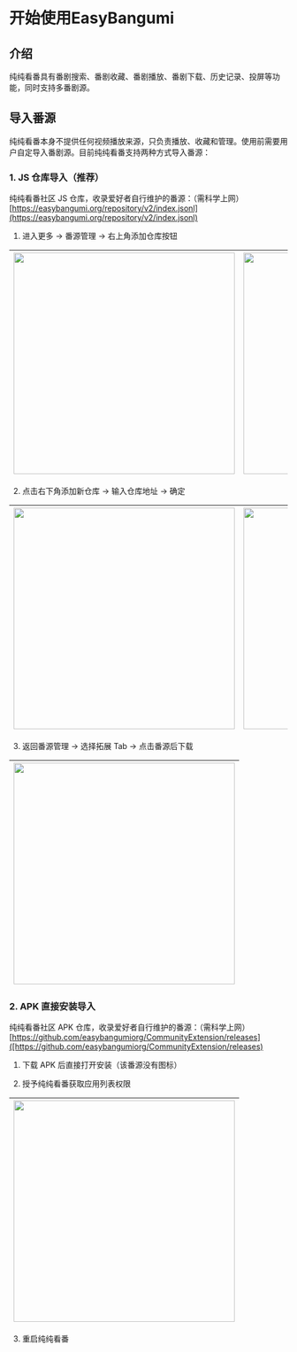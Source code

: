 # 开始使用EasyBangumi

## 介绍

纯纯看番具有番剧搜索、番剧收藏、番剧播放、番剧下载、历史记录、投屏等功能，同时支持多番剧源。

## 导入番源

纯纯看番本身不提供任何视频播放来源，只负责播放、收藏和管理。使用前需要用户自定导入番剧源。目前纯纯看番支持两种方式导入番源：


### 1. JS 仓库导入（推荐）
 
纯纯看番社区 JS 仓库，收录爱好者自行维护的番源：（需科学上网）
[https://easybangumi.org/repository/v2/index.jsonl](https://easybangumi.org/repository/v2/index.jsonl)

1. 进入更多 -> 番源管理 -> 右上角添加仓库按钮

| <img src="/images/getting-started/1.jpg" width="400"/> | <img src="/images/getting-started/2.jpg" width="400"/>  |
|:---------------------------------:|:----------------------------------:|

2. 点击右下角添加新仓库 -> 输入仓库地址 -> 确定

| <img src="/images/getting-started/3.jpg" width="400"/> | <img src="/images/getting-started/4.jpg" width="400"/>  |
|:---------------------------------:|:----------------------------------:|

3. 返回番源管理 -> 选择拓展 Tab -> 点击番源后下载

| <img src="/images/getting-started/5.jpg" width="400"/> |
|:---------------------------------:|

### 2. APK 直接安装导入

纯纯看番社区 APK 仓库，收录爱好者自行维护的番源：（需科学上网）
[https://github.com/easybangumiorg/CommunityExtension/releases]([https://github.com/easybangumiorg/CommunityExtension/releases)

1. 下载 APK 后直接打开安装（该番源没有图标）

2. 授予纯纯看番获取应用列表权限

| <img src="/images/getting-started/6.jpg" width="400" /> |
|:---------------------------------:|

3. 重启纯纯看番

